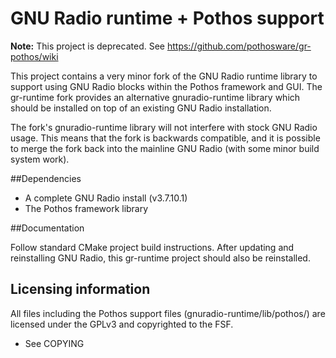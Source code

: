 # GNU Radio runtime + Pothos support

**Note:** This project is deprecated. See https://github.com/pothosware/gr-pothos/wiki

This project contains a very minor fork of the GNU Radio runtime library
to support using GNU Radio blocks within the Pothos framework and GUI.
The gr-runtime fork provides an alternative gnuradio-runtime library
which should be installed on top of an existing GNU Radio installation.

The fork's gnuradio-runtime library will not interfere with stock
GNU Radio usage. This means that the fork is backwards compatible,
and it is possible to merge the fork back into the mainline GNU Radio
(with some minor build system work).

##Dependencies

* A complete GNU Radio install (v3.7.10.1)
* The Pothos framework library

##Documentation

Follow standard CMake project build instructions.
After updating and reinstalling GNU Radio,
this gr-runtime project should also be reinstalled.

## Licensing information

All files including the Pothos support files (gnuradio-runtime/lib/pothos/)
are licensed under the GPLv3 and copyrighted to the FSF.

* See COPYING
